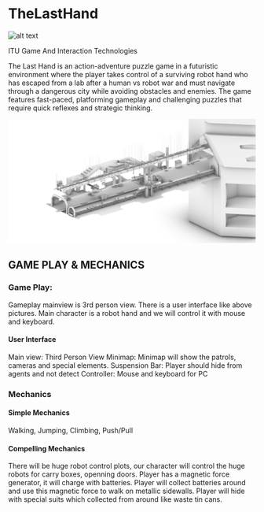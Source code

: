 
# TheLastHand

![alt text](https://github.com/harun-gultekin/TheLastHand/blob/main/ReadMeResources/1.png?raw=true)

ITU Game And Interaction Technologies

The Last Hand is an action-adventure puzzle game in a futuristic environment where the player takes
control of a surviving robot hand who has escaped from a lab after a human vs robot war and must
navigate through a dangerous city while avoiding obstacles and enemies. The game features
fast-paced, platforming gameplay and challenging puzzles that require quick reflexes and strategic
thinking.

![alt text](https://github.com/harun-gultekin/TheLastHand/blob/main/ReadMeResources/Akso_1.jpg?raw=true)

## GAME PLAY & MECHANICS

### Game Play:
Gameplay mainview is 3rd person view. There is a user interface like above
pictures. Main character is a robot hand and we will control it with mouse and
keyboard.

#### User Interface
Main view: Third Person View
Minimap: Minimap will show the patrols, cameras and special elements.
Suspension Bar: Player should hide from agents and not detect
Controller: Mouse and keyboard for PC

### Mechanics

#### Simple Mechanics
Walking, Jumping, Climbing, Push/Pull

#### Compelling Mechanics
There will be huge robot control plots, our character will control the huge robots
for carry boxes, openning doors. Player has a magnetic force generator, it will
charge with batteries. Player will collect batteries around and use this magnetic
force to walk on metallic sidewalls. Player will hide with special suits which
collected from around like waste tin cans.

